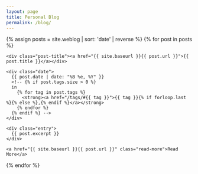 ```yaml
---
layout: page
title: Personal Blog
permalink: /blog/
---
```


<section class="weblog">

{% assign posts = site.weblog | sort: 'date' | reverse %}
{% for post in posts %}

  <article class="post b">

    <div class="post-title"><a href="{{ site.baseurl }}{{ post.url }}">{{ post.title }}</a></div>
    
    <div class="date">
      {{ post.date | date: "%B %e, %Y" }}
      <!-- {% if post.tags.size > 0 %}
      in
        {% for tag in post.tags %}
          <strong><a href="/tags/#{{ tag }}">{{ tag }}{% if forloop.last %}{% else %},{% endif %}</a></strong>
        {% endfor %}
      {% endif %} -->
    </div>

	<div class="entry">
      {{ post.excerpt }}
    </div>

    <a href="{{ site.baseurl }}{{ post.url }}" class="read-more">Read More</a>

  </article>

{% endfor %}

</section>